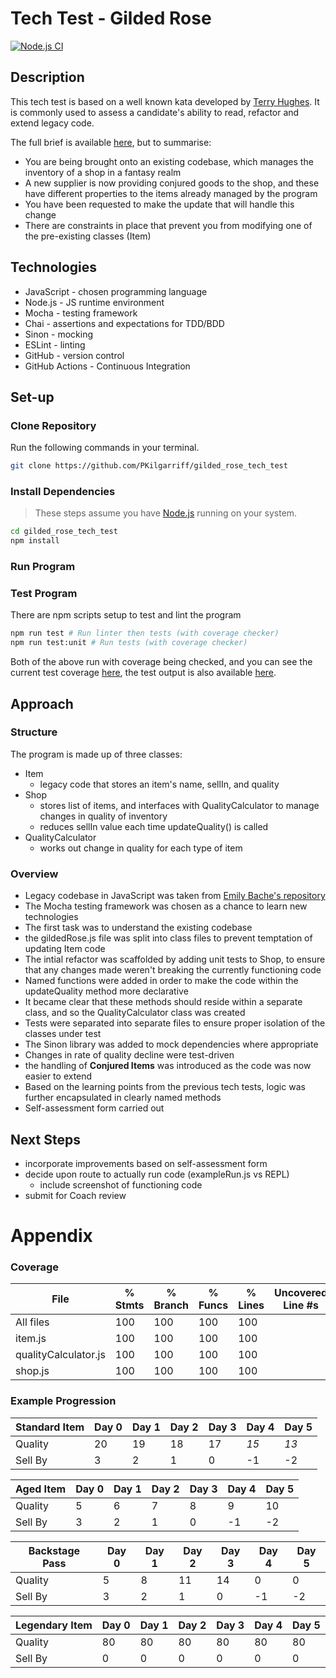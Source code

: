 # Tech Test - Gilded Rose

[![Node.js CI](https://github.com/PKilgarriff/gilded_rose_tech_test/actions/workflows/node.js.yml/badge.svg)](https://github.com/PKilgarriff/gilded_rose_tech_test/actions/workflows/node.js.yml)

## Description

This tech test is based on a well known kata developed by [Terry Hughes](http://iamnotmyself.com/2011/02/13/refactor-this-the-gilded-rose-kata/). It is commonly used to assess a candidate's ability to read, refactor and extend legacy code.

The full brief is available [here](./docs/brief.md), but to summarise:

- You are being brought onto an existing codebase, which manages the inventory of a shop in a fantasy realm
- A new supplier is now providing conjured goods to the shop, and these have different properties to the items already managed by the program
- You have been requested to make the update that will handle this change
- There are constraints in place that prevent you from modifying one of the pre-existing classes (Item)

## Technologies

- JavaScript - chosen programming language
- Node.js - JS runtime environment
- Mocha - testing framework
- Chai - assertions and expectations for TDD/BDD
- Sinon - mocking
- ESLint - linting
- GitHub - version control
- GitHub Actions - Continuous Integration

## Set-up

### Clone Repository

Run the following commands in your terminal.

```zsh
git clone https://github.com/PKilgarriff/gilded_rose_tech_test
```

### Install Dependencies

> These steps assume you have [Node.js](https://nodejs.org/en/) running on your system.

```zsh
cd gilded_rose_tech_test
npm install
```

### Run Program

<!-- How to run the program -->

### Test Program

There are npm scripts setup to test and lint the program

```bash
npm run test # Run linter then tests (with coverage checker)
npm run test:unit # Run tests (with coverage checker)
```

Both of the above run with coverage being checked, and you can see the current test coverage [here](#coverage), the test output is also available [here](./docs/testOutput.md).

## Approach

### Structure

The program is made up of three classes:

- Item
  - legacy code that stores an item's name, sellIn, and quality
- Shop
  - stores list of items, and interfaces with QualityCalculator to manage changes in quality of inventory
  - reduces sellIn value each time updateQuality() is called
- QualityCalculator
  - works out change in quality for each type of item

### Overview

- Legacy codebase in JavaScript was taken from [Emily Bache's repository](https://github.com/emilybache/GildedRose-Refactoring-Kata/tree/main/js-mocha)
- The Mocha testing framework was chosen as a chance to learn new technologies
- The first task was to understand the existing codebase
- the gildedRose.js file was split into class files to prevent temptation of updating Item code
- The intial refactor was scaffolded by adding unit tests to Shop, to ensure that any changes made weren't breaking the currently functioning code
- Named functions were added in order to make the code within the updateQuality method more declarative
- It became clear that these methods should reside within a separate class, and so the QualityCalculator class was created
- Tests were separated into separate files to ensure proper isolation of the classes under test
- The Sinon library was added to mock dependencies where appropriate
- Changes in rate of quality decline were test-driven
- the handling of **Conjured Items** was introduced as the code was now easier to extend
- Based on the learning points from the previous tech tests, logic was further encapsulated in clearly named methods
- Self-assessment form carried out

## Next Steps

- incorporate improvements based on self-assessment form
- decide upon route to actually run code (exampleRun.js vs REPL)
  - include screenshot of functioning code
- submit for Coach review

# Appendix

### Coverage

| File                 | % Stmts | % Branch | % Funcs | % Lines | Uncovered Line #s |
| -------------------- | ------- | -------- | ------- | ------- | ----------------- |
| All files            | 100     | 100      | 100     | 100     |
| item.js              | 100     | 100      | 100     | 100     |
| qualityCalculator.js | 100     | 100      | 100     | 100     |
| shop.js              | 100     | 100      | 100     | 100     |

### Example Progression

| Standard Item | Day 0 | Day 1 | Day 2 | Day 3 | Day 4 | Day 5 |
| ------------- | ----- | ----- | ----- | ----- | ----- | ----- |
| Quality       | 20    | 19    | 18    | 17    | _15_  | _13_  |
| Sell By       | 3     | 2     | 1     | 0     | -1    | -2    |

| Aged Item | Day 0 | Day 1 | Day 2 | Day 3 | Day 4 | Day 5 |
| --------- | ----- | ----- | ----- | ----- | ----- | ----- |
| Quality   | 5     | 6     | 7     | 8     | 9     | 10    |
| Sell By   | 3     | 2     | 1     | 0     | -1    | -2    |

| Backstage Pass | Day 0 | Day 1 | Day 2 | Day 3 | Day 4 | Day 5 |
| -------------- | ----- | ----- | ----- | ----- | ----- | ----- |
| Quality        | 5     | 8     | 11    | 14    | 0     | 0     |
| Sell By        | 3     | 2     | 1     | 0     | -1    | -2    |

| Legendary Item | Day 0 | Day 1 | Day 2 | Day 3 | Day 4 | Day 5 |
| -------------- | ----- | ----- | ----- | ----- | ----- | ----- |
| Quality        | 80    | 80    | 80    | 80    | 80    | 80    |
| Sell By        | 0     | 0     | 0     | 0     | 0     | 0     |
